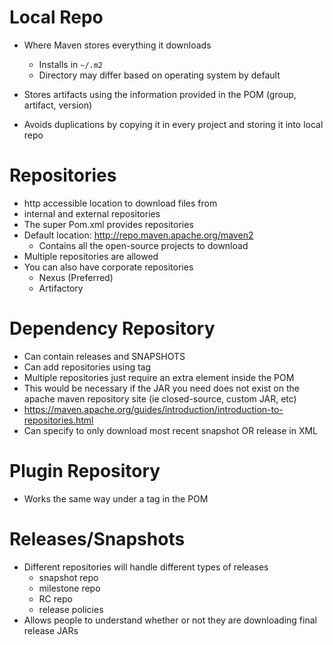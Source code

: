 # Local Repo

- Where Maven stores everything it downloads
   - Installs in `~/.m2`
   - Directory may differ based on operating system by default

- Stores artifacts using the information provided in the POM (group, artifact, version)

- Avoids duplications by copying it in every project and storing it into local repo


# Repositories

- http accessible location to download files from
- internal and external repositories
- The super Pom.xml provides repositories
- Default location: http://repo.maven.apache.org/maven2
  - Contains all the open-source projects to download
- Multiple repositories are allowed
- You can also have corporate repositories
  - Nexus (Preferred)
  - Artifactory

# Dependency Repository
  - Can contain releases and SNAPSHOTS
  - Can add repositories using <repositories> tag
  - Multiple repositories just require an extra element inside the POM
  - This would be necessary if the JAR you need does not exist on the apache maven repository site (ie closed-source, custom JAR, etc)
  - https://maven.apache.org/guides/introduction/introduction-to-repositories.html
  - Can specify to only download most recent snapshot OR release in XML

# Plugin Repository
  - Works the same way under a <pluginRepositories> tag in the POM

# Releases/Snapshots
  - Different repositories will handle different types of releases
    - snapshot repo
    - milestone repo
    - RC repo
    - release policies
  - Allows people to understand whether or not they are downloading final release JARs 
